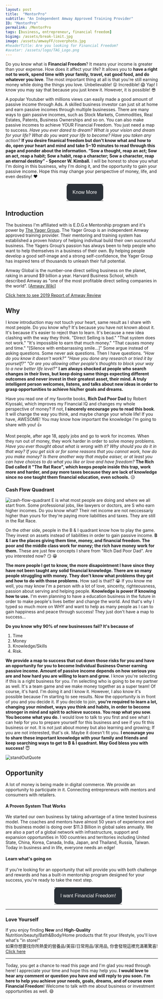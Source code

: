 ```yaml
---
layout: post
title:  "MentorPro"
subtitle: "An Independent Amway Approved Training Provider"
ID: "MentorPro"
permalink: /MentorPro
tags: [business, entrepreneur, financial freedom]
bigimg: /assets/break-limit.jpg
image: /assets/amwayFF/coverphoto.jpg
#headerTitle: Are you looking for Financial Freedom?
#avatar: /assets/logo/TAG_Logo.png
---
```


Do you know what is <b>Financial Freedom</b>? It means your income is greater than your expense. How does it affect your life? It allows you to <b>have a right not to work, spend time with your family, travel, eat good food, and do whatever you love</b>. The most important thing at all is that you're still earning money while doing the things you love. Unbelievable! :open_mouth: Incredible! :scream: Yap! I know you may say that because you just knew it. However, it is possible! :sunglasses: 

A popular Youtuber with millions views can easily made a good amount of passive income through Ads. A skilled business investor can just sit at home and earn passive incomes through multiple businesses. There are many ways to gain passive incomes, such as Stock Markets, Commodities, Real Estates, Patents, Business Ownerships and so on. You can also make passive incomes to achieve YOUR Financial Freedom. You just need a map to success. <i>Have you ever dared to dream? What is your vision and dream for your life? What do you want your life to become? Have you taken any action?</i> <b> If you desire finanical freedom but don't know what and how to do, open your heart and mind and take 5~10 minutes to read through this page and ponder about the information. “Sow a thought, reap an act; Sow an act, reap a habit; Sow a habit, reap a character; Sow a character, reap an eternal destiny” - Spencer W. Kimball.</b> I will be honest to show you what I'm doing in this business, why I'm doing it, and the opportunity to gain your passive income. Hope this may change your perspective of money, life, and even destiny! :heart:

<!--Button-->
<div style="margin: auto; width: 100%; margin-left: 40%">
<table border="0" class="mobile-button" cellspacing="0" cellpadding="0">
<tr>
<td align="center" bgcolor="#2b3138" style="background-color: #2b3138; margin: auto; max-width: 600px; -webkit-border-radius: 10px; -moz-border-radius: 10px; border-radius: 10px; padding: 15px 20px; " width="100%">
<a href="mailto:tomy830710@gmail.com" style="16px; font-family: Helvetica, Arial, sans-serif; color: #ffffff; font-weight:normal; text-align:center; background-color: #2b3138; text-decoration: none; border: none; -webkit-border-radius: 5px; -moz-border-radius: 5px; border-radius: 5px; display: inline-block;">
<span style="font-size: 16px; font-family: Helvetica, Arial, sans-serif; color: #ffffff; font-weight:normal; line-height:1.5em; text-align:center;">Know More</span>
</a>
</td>
</tr>
</table>
</div>

## Introduction

The business I'm affiliated with is E.D.G.e Mentorship program and it's power by [The Yager Group]. The Yager Group is an independent Amway approved training provider. Their mentoring and training system has established a proven history of helping indivitual build their own successful business. The Yagers Group’s passion has always been to help people who want to help themselves in a business of their own. By helping people develop a good self-image and a strong self-confidence, the Yager Group has inspired tens of thousands to unleash their full potential.

Amway Global is the number-one direct selling business on the planet, raking in around $9 billion a year. Harvard Business School, which described Amway as "one of the most profitable direct selling companies in the world". [[Amway Wiki]]

[Click here to see 2019 Report of Amway Review]

## Why

I know introduction may not touch your heart, same result as I share with most people. Do you know why? It's because you have not known about it. It's because it's easier to reject than to learn. It's because a new idea clashing with the way they think. "Direct Selling is bad." "That system does not work." "It's impossible to earn that much money." "That causes money and time." "[Silence with embarrassing smile...]" Some argue instead of asking questions. Some never ask questions. Then I have questions. <i>"How do you know it doesn't work?" "Have you done any research or tried it by yourself?" "Or are you allowing other people's thoughts to block your way to a new better life level?"</i> <b>I am always shocked at people who search changes in their lives, but keep doing same things expecting different outcomes and never invest in their greatest asset, their mind. A truly intelligent person welcomes, listens, and talks about new ideas in order to grasp opportunities to achieve his/her goals and dreams.</b>

Have you read one of my favorite books, <b>Rich Dad Poor Dad</b> by Robert Kiyosaki, which improves my Financial IQ and changes my whole perspective of money? If not, <b>I sincerely encourage you to read this book</b>. It will change the way you think, and maybe change your whole life! If you have, AWESOME! You may know how important the knowledge I'm going to share with you! :thumbsup:

Most people, after age 18, apply jobs and go to work for incomes. When they run out of money, they work harder in order to solve money problems. <i>Have you ever thought about what is wrong with it? Why should you do it in that way? If you get sick or for some reasons that you cannot work, how do you make money? Is there another way that maybe eaiser, or at least you can have choices to do what you like or love and have freedom?</i> <b>The Rich Dad called it "The Rat Race", which keeps people inside this trap, work more and harder, and pay more taxes because they are lack of knowledge since no one taught them financial education, even schools.</b> :disappointed_relieved:

### Cash Flow Quadrant
![cash-flow-quadrant](/assets/amwayFF/cash-flow-quadrant.jpg)
E is what most people are doing and where we all start from. Some professional jobs, like lawyers or doctors, are S who earn higher incomes. Do you know what? Their net income are not neccessariy higher than yours for they're paying more liabilities and taxes. They are still in the Rat Race. 

On the other side, people in the B & I quadrant know how to play the game. They invest on assets instead of liabilities in order to gain passive income. <b>B & I are the places giving them time, money, and financial freedom. The poor and the middle class work for money; the rich have money work for them.</b> These are just few concepts I share from "Rich Dad Poor Dad". Are you interested now? :smirk: :grin:

<b>The more people I get to know, the more disapointment I have since they have not been taught any solid financial knowledge. There are so many people struggling with money. They don't know what problems they got and how to do with those problems.</b> How sad is that!? :sob: If you know me well, you may know I'm a person with a lot of love, sincerity, righteousness, passion about serving and helping people. <b>Knowledge is power if knowing how to use.</b> I'm even planning to have a education business in the future in order to make people's lives better and change the world. And that's why I typed so much more on WHY and want to help as many people as I can to gain happiness and peace through success! They just don't have a map to success...

<b>Do you know why 90% of new businesses fail? It's because of </b>
1. Time 
2. Money 
3. Knowledge/Skills 
4. Risk. 

<b>We provide a map to success that cut down those risks for you and have an opportunity for you to become Individual Business Owner earning passive income. Amount of passive income depends on how serious you are and how hard you are willing to learn and grow.</b> I know you're selecting if this is a right business for you. I'm selecting who is going to be my partner as well. It's a team game and we make money together as a super team! Of course, it's hard. I'm doing it and I know it. However, I also know it's possible because I'm starting to see results. Now the opportunity is in front of you and you decide it. If you decide to join, <b>you're required to learn a lot, changing your mindset, ways you think and habits, in order to become stronger in mind and spirit to achieve success. You reap what you sow. You become what you do.</b> I would love to talk to you first and see what I can help for you to prepare yourself for this business and see if you fit this business or not. It is not just about money but also learning and growing; If you are not interested, that's ok. Maybe it doesn't fit you. <b>I encourage you to share these important knowledge with your family and friends and keep searching ways to get to B & I quadrant. May God bless you with success!</b> :innocent:

![standOutQuote](/assets/amwayFF/standOutQuote.jpg)

## Opportunity

A lot of money is being made in digital commerce. We provide an opportunity to participate in it.
Connecting entrepreneurs with mentors and consumers with retailers.

#### A Proven System That Works

We started our own business by taking advantage of a time tested business model. The coaches and mentors have almost 50 years of experience and this business model is doing over $11.3 Billion in global sales annually.
We are also a part of a global network with infrastructure, support and expansion opportunities in 100 countries and territories including United State, China, Korea, Canada, India, Japan, and Thailand, Russia, Taiwan.
Today in business and in life, everyone needs an edge!

#### Learn what's going on

If you're looking for an opportunity that will provide you with both challenge and rewards and has a built-in mentorship program designed for your success, you're ready to take the next step.

<!--Button-->
<div style="margin: auto; width: 100%; margin-left: 32%">
<table border="0" class="mobile-button" cellspacing="0" cellpadding="0">
<tr>
<td align="center" bgcolor="#2b3138" style="background-color: #2b3138; margin: auto; max-width: 600px; -webkit-border-radius: 10px; -moz-border-radius: 10px; border-radius: 10px; padding: 15px 20px; " width="100%">
<a href="mailto:tomy830710@gmail.com" style="16px; font-family: Helvetica, Arial, sans-serif; color: #ffffff; font-weight:normal; text-align:center; background-color: #2b3138; text-decoration: none; border: none; -webkit-border-radius: 5px; -moz-border-radius: 5px; border-radius: 5px; display: inline-block;">
<span style="font-size: 16px; font-family: Helvetica, Arial, sans-serif; color: #ffffff; font-weight:normal; line-height:1.5em; text-align:center;">I want Financial Freedom!</span>
</a>
</td>
</tr>
</table>
</div>

---

### Love Yourself

If you enjoy finding <b>New</b> and <b>High-Quality</b> Nutrition/beauty/Bath&Body/Home products that fit your lifestyle, you'll love what's "in store!"  
如果你想要找你所熱愛的營養品/美容/日常用品/家用品, 你會發現這裡充滿著驚喜!  
[Click here]

---


Today, you get a chance to read this page and I'm glad you read through here! I appreciate your time and hope this may help you. <b>I would love to hear any comment or question you have and will reply to you soon. I'm here to help you achieve your needs, goals, dreams, and of course even Financial Freedom</b>! Welcome to talk with me about business or investment opportunities as well. :smile: 

<!--![Business Card - 1](/assets/BC-1.png)-->
<!--![Business Card - 2](/assets/BC-2.png)-->


[Click here]: https://www.amway.com/tomyhhc  
[Click here to see 2019 Report of Amway Review]: https://www.ecosecretariat.org/amway-mlm-review/
[The Yager Group]: https://www.amway.com/about-amway/yagergroup
[Amway Wiki]: https://en.wikipedia.org/wiki/Amway
